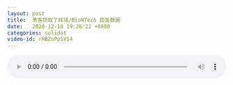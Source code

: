 ```yaml
---
layout: post
title:  黑客窃取了辉瑞/BioNTech 疫苗数据
date:   2020-12-10 19:26:22 +0800
categories: solidot
video-id: rHBZuPpSV14
---
```


<audio src="/assets/9b6614c5d9140c237989e10a2fc00304.mp3" style="width: 100%;" controls></audio>

